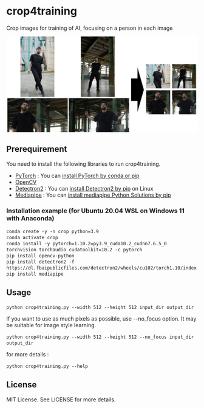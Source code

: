 # crop4training
Crop images for training of AI, focusing on a person in each image

![example](https://raw.githubusercontent.com/errno-mmd/crop4training/image/crop_example.png)

## Prerequirement

You need to install the following libraries to run crop4training.

- [PyTorch](https://pytorch.org/) :
You can [install PyTorch by conda or pip](https://pytorch.org/get-started/locally/#start-locally)
- [OpenCV](https://opencv.org/)
- [Detectron2](https://github.com/facebookresearch/detectron2) :
You can [install Detectron2 by pip](https://detectron2.readthedocs.io/en/latest/tutorials/install.html#install-pre-built-detectron2-linux-only) on Linux
- [Mediapipe](https://google.github.io/mediapipe/getting_started/python) :
You can [install mediapipe Python Solutions by pip](https://google.github.io/mediapipe/getting_started/python#ready-to-use-python-solutions)

### Installation example (for Ubuntu 20.04 WSL on Windows 11 with Anaconda)
```
conda create -y -n crop python=3.9
conda activate crop
conda install -y pytorch=1.10.2=py3.9_cuda10.2_cudnn7.6.5_0 torchvision torchaudio cudatoolkit=10.2 -c pytorch
pip install opencv-python
pip install detectron2 -f https://dl.fbaipublicfiles.com/detectron2/wheels/cu102/torch1.10/index.html
pip install mediapipe
```

## Usage

```
python crop4training.py --width 512 --height 512 input_dir output_dir
```
If you want to use as much pixels as possible, use --no_focus option. It may be suitable for image style learning.
```
python crop4training.py --width 512 --height 512 --no_focus input_dir output_dir
```
for more details :
```
python crop4training.py --help
``` 

## License
MIT License. See LICENSE for more details.
